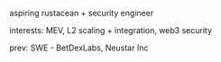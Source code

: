 aspiring rustacean + security engineer

interests: MEV, L2 scaling + integration, web3 security 

prev: SWE - BetDexLabs, Neustar Inc
